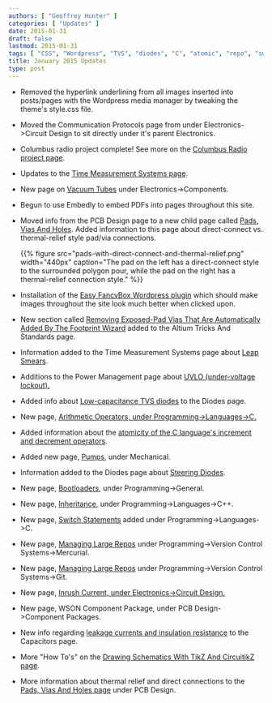 ```yaml
---
authors: [ "Geoffrey Hunter" ]
categories: [ "Updates" ]
date: 2015-01-31
draft: false
lastmod: 2015-01-31
tags: [ "CSS", "Wordpress", "TVS", "diodes", "C", "atomic", "repo", "switch statements", "Git", "inrush currents", "WSON", "component packages" ]
title: January 2015 Updates
type: post
---
```


* Removed the hyperlink underlining from all images inserted into posts/pages with the Wordpress media manager by tweaking the theme's style.css file.

* Moved the Communication Protocols page from under Electronics->Circuit Design to sit directly under it's parent Electronics.

* Columbus radio project complete! See more on the [Columbus Radio project page](/electronics/projects/columbus-radio).

* Updates to the [Time Measurement Systems page](/programming/general/time-measurement-systems).

* New page on [Vacuum Tubes](/electronics/components/vacuum-tubes) under Electronics->Components.

* Begun to use Embedly to embed PDFs into pages throughout this site.

* Moved info from the PCB Design page to a new child page called [Pads, Vias And Holes](/pcb-design/pads-vias-holes). Added information to this page about direct-connect vs. thermal-relief style pad/via connections.  
  
    {{% figure src="pads-with-direct-connect-and-thermal-relief.png" width="440px" caption="The pad on the left has a direct-connect style to the surrounded polygon pour, while the pad on the right has a thermal-relief connection style." %}}

* Installation of the [Easy FancyBox Wordpress plugin](https://wordpress.org/plugins/easy-fancybox/) which should make images throughout the site look much better when clicked upon.

* New section called [Removing Exposed-Pad Vias That Are Automatically Added By The Footprint Wizard](/electronics/general/altium/altium-tricks-and-standards/#removing-exposed-pad-vias-that-are-automatically-added-by-the-footprint-wizard) added to the Altium Tricks And Standards page.

* Information added to the Time Measurement Systems page about [Leap Smears](/programming/general/time-measurement-systems#leap-smears).

* Additions to the Power Management page about [UVLO (under-voltage lockout).](/electronics/circuit-design/power-management#uvlo-under-voltage-lockout)

* Added info about [Low-capacitance TVS diodes](/electronics/components/diodes/tvs-diodes/#low-capacitance) to the Diodes page.

* New page, [Arithmetic Operators, under Programming->Languages->C.](/programming/languages/c/arithmetic-operators)

* Added information about the [atomicity of the C language's increment and decrement operators](/programming/languages/c/arithmetic-operators#atomicity).

* Added new page, [Pumps](/mechanical/pumps), under Mechanical.

* Information added to the Diodes page about [Steering Diodes](/electronics/components/diodes#steering-diodes).

* New page, [Bootloaders](/programming/general/bootloaders), under Programming->General.

* New page, [Inheritance](/programming/languages/c-plus-plus/inheritance), under Programming->Languages->C++.

* New page, [Switch Statements](/programming/languages/c/switch-statements) added under Programming->Languages->C.

* New page, [Managing Large Repos](/programming/version-control-systems/mercurial/managing-large-repos) under Programming->Version Control Systems->Mercurial.

* New page, [Managing Large Repos](/programming/version-control-systems/git/managing-large-repos) under Programming->Version Control Systems->Git.

* New page, [Inrush Current, under Electronics->Circuit Design.](/electronics/circuit-design/inrush-current)

* New page, WSON Component Package, under PCB Design->Component Packages.

* New info regarding [leakage currents and insulation resistance](/electronics/components/capacitors#leakage-currents) to the Capacitors page.

* More "How To's" on the [Drawing Schematics With TikZ And CircuitikZ page](/programming/languages/tex/drawing-schematics-with-tikz-and-circuitikz).

* More information about thermal relief and direct connections to the [Pads, Vias And Holes page](/pcb-design/pads-vias-holes#direct-connect-vs-thermal-relief) under PCB Design.